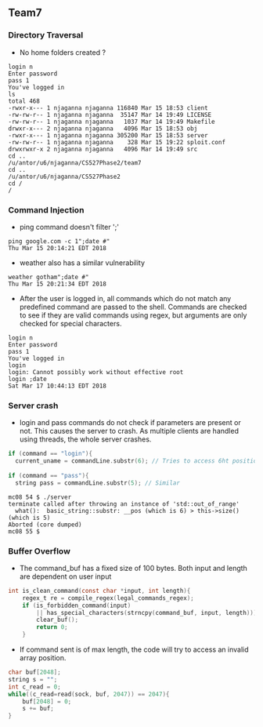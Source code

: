 ## Team7

### Directory Traversal

* No home folders created ?
```
login n
Enter password
pass 1
You've logged in
ls
total 468
-rwxr-x--- 1 njaganna njaganna 116840 Mar 15 18:53 client
-rw-rw-r-- 1 njaganna njaganna  35147 Mar 14 19:49 LICENSE
-rw-rw-r-- 1 njaganna njaganna   1037 Mar 14 19:49 Makefile
drwxr-x--- 2 njaganna njaganna   4096 Mar 15 18:53 obj
-rwxr-x--- 1 njaganna njaganna 305200 Mar 15 18:53 server
-rw-rw-r-- 1 njaganna njaganna    328 Mar 15 19:22 sploit.conf
drwxrwxr-x 2 njaganna njaganna   4096 Mar 14 19:49 src
cd ..
/u/antor/u6/njaganna/CS527Phase2/team7
cd ..
/u/antor/u6/njaganna/CS527Phase2
cd /
/

```

### Command Injection

* ping command doesn't filter ';'

```
ping google.com -c 1";date #"
Thu Mar 15 20:14:21 EDT 2018
```

* weather also has a similar vulnerability
```
weather gotham";date #"
Thu Mar 15 20:21:34 EDT 2018
```

* After the user is logged in, all commands which do not match any predefined command are passed to the shell. Commands are checked to see if they are valid commands using regex, but arguments are only checked for special characters.
```
login n
Enter password
pass 1
You've logged in
login
login: Cannot possibly work without effective root
login ;date
Sat Mar 17 10:44:13 EDT 2018

```

###  Server crash

* login and pass commands do not check if parameters are present or not. This causes the server to crash. As multiple clients are handled using threads, the whole server crashes.
```C
if (command == "login"){
  current_uname = commandLine.substr(6); // Tries to access 6ht position which doesn't exist.
  
if (command == "pass"){
  string pass = commandLine.substr(5); // Similar
```
```
mc08 54 $ ./server 
terminate called after throwing an instance of 'std::out_of_range'
  what():  basic_string::substr: __pos (which is 6) > this->size() (which is 5)
Aborted (core dumped)
mc08 55 $
```

### Buffer Overflow

* The command_buf has a fixed size of 100 bytes. Both input and length are dependent on user input
```C
int is_clean_command(const char *input, int length){
    regex_t re = compile_regex(legal_commands_regex);
    if (is_forbidden_command(input)
        || has_special_characters(strncpy(command_buf, input, length))){
        clear_buf();
        return 0;
    }
```
* If command sent is of max length, the code will try to access an invalid array position.
```C
char buf[2048];
string s = "";
int c_read = 0;
while((c_read=read(sock, buf, 2047)) == 2047){
    buf[2048] = 0;
    s += buf;
}
```
